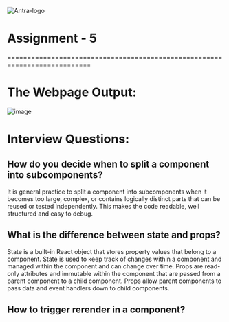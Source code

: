 <!-- How do you decide when to split a component into subcomponents?
What is the difference between state and props?
How to trigger rerender in a component?
Why do you like react over other front-end libraries and frameworks?
What’s the difference between controlled components and uncontrolled components?
How to prevent components from unnecessary rerendering?
Why are props needed to be immutable?
Explain the Virtual DOM and how React uses it to improve performance.
Can you explain the useMemo and useCallback hooks and provide examples of when you might use them?
Explain the concept of Higher-Order Components (HOCs) and provide an example use case.
Discuss the differences between React's class components and functional components. Which one do you prefer and why?
How do you ensure your code is maintainable and scalable? -->

![Antra-logo](https://github.com/user-attachments/assets/9db2d170-9512-4225-b245-e2a71c13f171)

# Assignment - 5

===========================================================================

# The Webpage Output:

![image](https://github.com/user-attachments/assets/5d90ee9b-941e-45eb-838a-572e335c2838)

# Interview Questions:

## How do you decide when to split a component into subcomponents?

It is general practice to split a component into subcomponents when it becomes too large, complex, or contains logically distinct parts that can be reused or tested independently. This makes the code readable, well structured and easy to debug.

## What is the difference between state and props?

State is a built-in React object that stores property values that belong to a component. State is used to keep track of changes within a component and managed within the component and can change over time.
Props are read-only attributes and immutable within the component that are passed from a parent component to a child component. Props allow parent components to pass data and event handlers down to child components.

## How to trigger rerender in a component?
